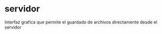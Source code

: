 servidor
========

Interfaz grafica que permite el guardado de archivos directamente desde el servidor